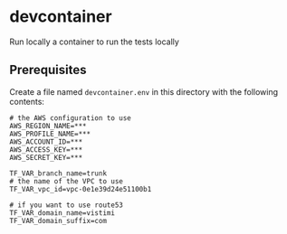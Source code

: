 # devcontainer

Run locally a container to run the tests locally

## Prerequisites

Create a file named `devcontainer.env` in this directory with the following contents:
```
# the AWS configuration to use
AWS_REGION_NAME=***
AWS_PROFILE_NAME=***
AWS_ACCOUNT_ID=***
AWS_ACCESS_KEY=***
AWS_SECRET_KEY=***

TF_VAR_branch_name=trunk
# the name of the VPC to use
TF_VAR_vpc_id=vpc-0e1e39d24e51100b1

# if you want to use route53
TF_VAR_domain_name=vistimi
TF_VAR_domain_suffix=com
```